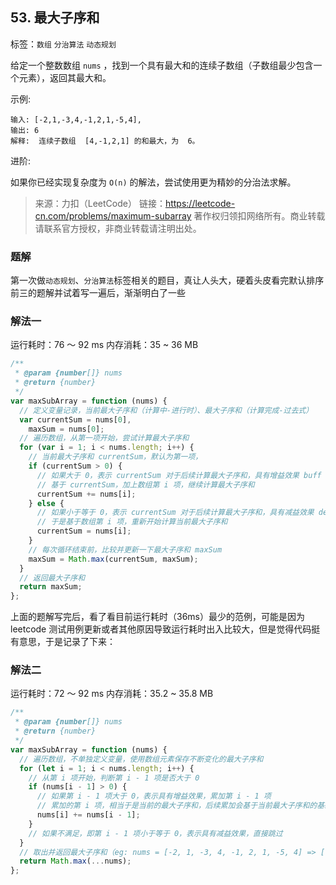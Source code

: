 ## 53. 最大子序和

标签：`数组` `分治算法` `动态规划`

给定一个整数数组 `nums` ，找到一个具有最大和的连续子数组（子数组最少包含一个元素），返回其最大和。

示例:

```
输入: [-2,1,-3,4,-1,2,1,-5,4],
输出: 6
解释:  连续子数组  [4,-1,2,1] 的和最大，为  6。
```

进阶:

如果你已经实现复杂度为 `O(n)` 的解法，尝试使用更为精妙的分治法求解。

> 来源：力扣（LeetCode）
> 链接：https://leetcode-cn.com/problems/maximum-subarray
> 著作权归领扣网络所有。商业转载请联系官方授权，非商业转载请注明出处。

### 题解

第一次做`动态规划`、`分治算法`标签相关的题目，真让人头大，硬着头皮看完默认排序前三的题解并试着写一遍后，渐渐明白了一些

### 解法一

运行耗时：76 ～ 92 ms 内存消耗：35 ~ 36 MB

```javascript
/**
 * @param {number[]} nums
 * @return {number}
 */
var maxSubArray = function (nums) {
  // 定义变量记录，当前最大子序和（计算中-进行时）、最大子序和（计算完成-过去式）
  var currentSum = nums[0],
    maxSum = nums[0];
  // 遍历数组，从第一项开始，尝试计算最大子序和
  for (var i = 1; i < nums.length; i++) {
    // 当前最大子序和 currentSum，默认为第一项，
    if (currentSum > 0) {
      // 如果大于 0，表示 currentSum 对于后续计算最大子序和，具有增益效果 buff
      // 基于 currentSum，加上数组第 i 项，继续计算最大子序和
      currentSum += nums[i];
    } else {
      // 如果小于等于 0，表示 currentSum 对于后续计算最大子序和，具有减益效果 debuff 或者无效果
      // 于是基于数组第 i 项，重新开始计算当前最大子序和
      currentSum = nums[i];
    }
    // 每次循环结束前，比较并更新一下最大子序和 maxSum
    maxSum = Math.max(currentSum, maxSum);
  }
  // 返回最大子序和
  return maxSum;
};
```

上面的题解写完后，看了看目前运行耗时（36ms）最少的范例，可能是因为 leetcode 测试用例更新或者其他原因导致运行耗时出入比较大，但是觉得代码挺有意思，于是记录了下来：

### 解法二

运行耗时：72 ～ 92 ms 内存消耗：35.2 ~ 35.8 MB

```javascript
/**
 * @param {number[]} nums
 * @return {number}
 */
var maxSubArray = function (nums) {
  // 遍历数组，不单独定义变量，使用数组元素保存不断变化的最大子序和
  for (let i = 1; i < nums.length; i++) {
    // 从第 i 项开始，判断第 i - 1 项是否大于 0
    if (nums[i - 1] > 0) {
      // 如果第 i - 1 项大于 0，表示具有增益效果，累加第 i - 1 项
      // 累加的第 i 项，相当于是当前的最大子序和，后续累加会基于当前最大子序和的基础上累加
      nums[i] += nums[i - 1];
    }
    // 如果不满足，即第 i - 1 项小于等于 0，表示具有减益效果，直接跳过
  }
  // 取出并返回最大子序和（eg: nums = [-2, 1, -3, 4, -1, 2, 1, -5, 4] => [-2, 1, -2, 4, 3, 5, 6, 1, 5]）
  return Math.max(...nums);
};
```
